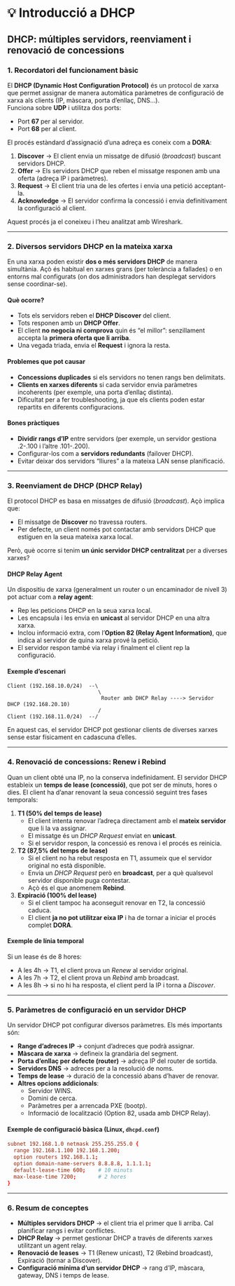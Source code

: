 # 💡 Introducció a DHCP

## DHCP: múltiples servidors, reenviament i renovació de concessions

### 1. Recordatori del funcionament bàsic

El **DHCP (Dynamic Host Configuration Protocol)** és un protocol de xarxa que permet assignar de manera automàtica paràmetres de configuració de xarxa als clients (IP, màscara, porta d’enllaç, DNS…).\
Funciona sobre **UDP** i utilitza dos ports:

* Port **67** per al servidor.
* Port **68** per al client.

El procés estàndard d’assignació d’una adreça es coneix com a **DORA**:

1. **Discover** → El client envia un missatge de difusió (_broadcast_) buscant servidors DHCP.
2. **Offer** → Els servidors DHCP que reben el missatge responen amb una oferta (adreça IP i paràmetres).
3. **Request** → El client tria una de les ofertes i envia una petició acceptant-la.
4. **Acknowledge** → El servidor confirma la concessió i envia definitivament la configuració al client.

Aquest procés ja el coneixeu i l’heu analitzat amb Wireshark.

***

### 2. Diversos servidors DHCP en la mateixa xarxa

En una xarxa poden existir **dos o més servidors DHCP** de manera simultània. Açò és habitual en xarxes grans (per tolerància a fallades) o en entorns mal configurats (on dos administradors han desplegat servidors sense coordinar-se).

#### Què ocorre?

* Tots els servidors reben el **DHCP Discover** del client.
* Tots responen amb un **DHCP Offer**.
* El client **no negocia ni comprova** quin és “el millor”: senzillament accepta la **primera oferta que li arriba**.
* Una vegada triada, envia el **Request** i ignora la resta.

#### Problemes que pot causar

* **Concessions duplicades** si els servidors no tenen rangs ben delimitats.
* **Clients en xarxes diferents** si cada servidor envia paràmetres incoherents (per exemple, una porta d’enllaç distinta).
* Dificultat per a fer troubleshooting, ja que els clients poden estar repartits en diferents configuracions.

#### Bones pràctiques

* **Dividir rangs d’IP** entre servidors (per exemple, un servidor gestiona .2-.100 i l’altre .101-.200).
* Configurar-los com a **servidors redundants** (failover DHCP).
* Evitar deixar dos servidors “lliures” a la mateixa LAN sense planificació.

***

### 3. Reenviament de DHCP (DHCP Relay)

El protocol DHCP es basa en missatges de difusió (_broadcast_). Açò implica que:

* El missatge de **Discover** no travessa routers.
* Per defecte, un client només pot contactar amb servidors DHCP que estiguen en la seua mateixa xarxa local.

Però, què ocorre si tenim **un únic servidor DHCP centralitzat** per a diverses xarxes?

#### DHCP Relay Agent

Un dispositiu de xarxa (generalment un router o un encaminador de nivell 3) pot actuar com a **relay agent**:

* Rep les peticions DHCP en la seua xarxa local.
* Les encapsula i les envia en **unicast** al servidor DHCP en una altra xarxa.
* Inclou informació extra, com l’**Option 82 (Relay Agent Information)**, que indica al servidor de quina xarxa prové la petició.
* El servidor respon també via relay i finalment el client rep la configuració.

#### Exemple d’escenari

```
Client (192.168.10.0/24)  --\
                             \ 
                              Router amb DHCP Relay ----> Servidor DHCP (192.168.20.10)
                             /
Client (192.168.11.0/24)  --/
```

En aquest cas, el servidor DHCP pot gestionar clients de diverses xarxes sense estar físicament en cadascuna d’elles.

***

### 4. Renovació de concessions: Renew i Rebind

Quan un client obté una IP, no la conserva indefinidament. El servidor DHCP estableix un **temps de lease (concessió)**, que pot ser de minuts, hores o dies. El client ha d’anar renovant la seua concessió seguint tres fases temporals:

1. **T1 (50% del temps de lease)**
   * El client intenta renovar l’adreça directament amb el **mateix servidor** que li la va assignar.
   * El missatge és un _DHCP Request_ enviat en **unicast**.
   * Si el servidor respon, la concessió es renova i el procés es reinicia.
2. **T2 (87,5% del temps de lease)**
   * Si el client no ha rebut resposta en T1, assumeix que el servidor original no està disponible.
   * Envia un _DHCP Request_ però en **broadcast**, per a què qualsevol servidor disponible puga contestar.
   * Açò és el que anomenem **Rebind**.
3. **Expiració (100% del lease)**
   * Si el client tampoc ha aconseguit renovar en T2, la concessió caduca.
   * El client **ja no pot utilitzar eixa IP** i ha de tornar a iniciar el procés complet **DORA**.

#### Exemple de línia temporal

Si un lease és de 8 hores:

* A les 4h → T1, el client prova un _Renew_ al servidor original.
* A les 7h → T2, el client prova un _Rebind_ amb broadcast.
* A les 8h → si no hi ha resposta, el client perd la IP i torna a _Discover_.

***

### 5. Paràmetres de configuració en un servidor DHCP

Un servidor DHCP pot configurar diversos paràmetres. Els més importants són:

* **Range d’adreces IP** → conjunt d’adreces que podrà assignar.
* **Màscara de xarxa** → defineix la grandària del segment.
* **Porta d’enllaç per defecte (router)** → adreça IP del router de sortida.
* **Servidors DNS** → adreces per a la resolució de noms.
* **Temps de lease** → duració de la concessió abans d’haver de renovar.
* **Altres opcions addicionals**:
  * Servidor WINS.
  * Domini de cerca.
  * Paràmetres per a arrencada PXE (bootp).
  * Informació de localització (Option 82, usada amb DHCP Relay).

#### Exemple de configuració bàsica (Linux, `dhcpd.conf`)

```conf
subnet 192.168.1.0 netmask 255.255.255.0 {
  range 192.168.1.100 192.168.1.200;
  option routers 192.168.1.1;
  option domain-name-servers 8.8.8.8, 1.1.1.1;
  default-lease-time 600;    # 10 minuts
  max-lease-time 7200;       # 2 hores
}
```

***

### 6. Resum de conceptes

* **Múltiples servidors DHCP** → el client tria el primer que li arriba. Cal planificar rangs i evitar conflictes.
* **DHCP Relay** → permet gestionar DHCP a través de diferents xarxes utilitzant un agent relay.
* **Renovació de leases** → T1 (Renew unicast), T2 (Rebind broadcast), Expiració (tornar a Discover).
* **Configuració mínima d’un servidor DHCP** → rang d’IP, màscara, gateway, DNS i temps de lease.
